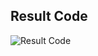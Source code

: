 Result Code 
-----------
![Result Code](https://github.com/theisandatu/Example-App-Django/blob/master/templates/img/result.png)
